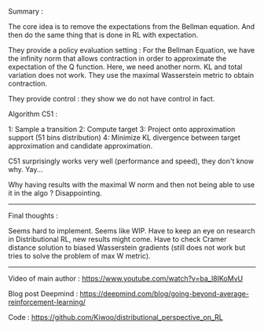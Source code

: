 Summary : 

The core idea is to remove the expectations from the Bellman equation. And then do the same thing that is done in RL with expectation.

They provide a policy evaluation setting : For the Bellman Equation, we have the infinity norm that allows contraction in order to approximate the expectation of the Q function. Here, we need another norm. KL and total variation does not work. They use the maximal Wasserstein metric to obtain contraction. 

They provide control : they show we do not have control in fact.

Algorithm C51 : 

1: Sample a transition
2: Compute target
3: Project onto approximation support (51 bins distribution)
4: Minimize KL divergence between target approximation and candidate approximation.

C51 surprisingly works very well (performance and speed), they don't know why. Yay... 

Why having results with the maximal W norm and then not being able to use it in the algo ? Disappointing. 


---------------

Final thoughts : 

Seems hard to implement. Seems like WIP. Have to keep an eye on research in Distributional RL, new results might come. Have to check Cramer distance solution to biased Wasserstein gradients (still does not work but tries to solve the problem of max W metric).

---------------

Video of main author : https://www.youtube.com/watch?v=ba_l8IKoMvU

Blog post Deepmind : https://deepmind.com/blog/going-beyond-average-reinforcement-learning/

Code : https://github.com/Kiwoo/distributional_perspective_on_RL
